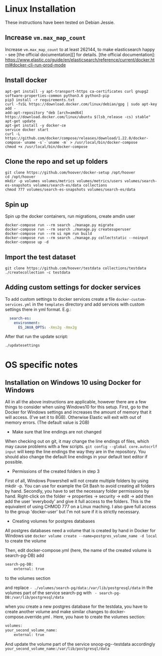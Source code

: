 # Linux Installation

These instructions have been tested on Debian Jessie.

## Increase `vm.max_map_count`

Increase `vm.max_map_count` to at least 262144, to make elasticsearch happy - see [the official documentation][] for details.
[the official documentation]: https://www.elastic.co/guide/en/elasticsearch/reference/current/docker.html#docker-cli-run-prod-mode

## Install docker

```shell
apt-get install -y apt-transport-https ca-certificates curl gnupg2 software-properties-common python3.6 python3-pip
pip3 install -r requirements.txt
curl -fsSL https://download.docker.com/linux/debian/gpg | sudo apt-key add -
add-apt-repository "deb [arch=amd64] https://download.docker.com/linux/ubuntu $(lsb_release -cs) stable"
apt-get update
apt-get install -y docker-ce
service docker start
curl -L https://github.com/docker/compose/releases/download/1.22.0/docker-compose-`uname -s`-`uname -m` > /usr/local/bin/docker-compose
chmod +x /usr/local/bin/docker-compose
```

## Clone the repo and set up folders

```shell
git clone https://github.com/hoover/docker-setup /opt/hoover
cd /opt/hoover
mkdir -p volumes volumes/metrics volumes/metrics/users volumes/search-es-snapshots volumes/search-es/data collections
chmod 777 volumes/search-es-snapshots volumes/search-es/data
```

## Spin up

Spin up the docker containers, run migrations, create amdin user

```shell
docker-compose run --rm search ./manage.py migrate
docker-compose run --rm search ./manage.py createsuperuser
docker-compose run --rm ui npm run build
docker-compose run --rm search ./manage.py collectstatic --noinput
docker-compose up -d
```

## Import the test dataset

```shell
git clone https://github.com/hoover/testdata collections/testdata
./createcollection -c testdata
```

## Adding custom settings for docker services
To add custom settings to docker services create a file `docker-custom-services.yml` in the
`templates` directory and add services with custom settings there in yml format. E.g.:
```yaml
  search-es:
    environment:
      ES_JAVA_OPTS: -Xms2g -Xmx2g
```

After that run the update script:
```shell
./updatesettings
```

# OS specific notes

## Installation on Windows 10 using Docker for Windows

All in all the above instructions are applicable, however there are a few things to consider 
when using Windows10 for this setup.
First, go to the Docker for Windows settings and increases the amount of 
memory that it will access. (I've set it to 8GB). Otherwise Elastic will 
exit with out of memory errors. (The default value is 2GB)


* Make sure that line endings are not changed 

When checking out on git, it may change the line endings of files, which may cause 
problems with a few scripts.
`git config --global core.autocrlf input`
will keep the line endings the way they are in the repository. You should also change
the default line endings in your default text editor if possible.
	

* Permissions of the created folders in step 3
	
First of all, Windows Powershell will not create multiple folders by using mkdir -p.
You can use for example the Git Bash to avoid creating all folders by hand.
Secondly, you have to set the necessary folder permissions by hand.
Right-click on the folder -> properties -> security -> edit -> add   then
add the user 'everybody' and give it full access to the folders. This is the 
equivalent of using CHMOD 777 on a Linux maching.
I also gave full access to the group 'docker-user' but I'm not sure if it is strictly necessary.
	
*	Creating volumes for postgres databases

All postgres databases need	a volume that is created by hand in Docker for Windows 
use `docker volume create --name=postgres_volume_name -d local` to create the volume

Then, edit docker-compose.yml (here, the name of the created volume is search-pg-DB) add 
	
```bash
search-pg-DB:
    external: true
```

to the volumes section

and replace `- ./volumes/search-pg/data:/var/lib/postgresql/data` in the volumes part of the service search-pg 
with ` - search-pg-DB:/var/lib/postgresql/data`

when you create a new postgres database for the testdata, you have to create another volume and make similar
changes to  docker-compose.override.yml . Here, you have to create the volumes section:

```bash
volumes:
your_second_volume_name:
    external: true
```

And update the volume part of the service snoop-pg--testdata accordingly
`your_second_volume_name:/var/lib/postgresql/data`
